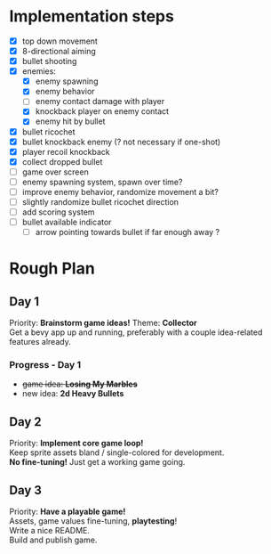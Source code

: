 # Implementation steps
- [X] top down movement
- [X] 8-directional aiming
- [X] bullet shooting
- [X] enemies:
    - [X] enemy spawning
    - [X] enemy behavior
    - [ ] enemy contact damage with player
    - [X] knockback player on enemy contact
    - [X] enemy hit by bullet
- [X] bullet ricochet
- [X] bullet knockback enemy (? not necessary if one-shot)
- [X] player recoil knockback
- [X] collect dropped bullet
- [ ] game over screen
- [ ] enemy spawning system, spawn over time?
- [ ] improve enemy behavior, randomize movement a bit?
- [ ] slightly randomize bullet ricochet direction
- [ ] add scoring system
- [ ] bullet available indicator
    - [ ] arrow pointing towards bullet if far enough away ?

# Rough Plan
## Day 1
Priority: __Brainstorm game ideas!__ Theme: __Collector__  
Get a bevy app up and running, preferably with a couple idea-related features already.

### Progress - Day 1
- ~~game idea: __Losing My Marbles__~~
- new idea: __2d Heavy Bullets__

## Day 2
Priority: __Implement core game loop!__  
Keep sprite assets bland / single-colored for development.  
__No fine-tuning!__ Just get a working game going.

## Day 3
Priority: __Have a playable game!__  
Assets, game values fine-tuning, __playtesting__!  
Write a nice README.  
Build and publish game.
